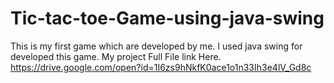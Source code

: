 # Tic-tac-toe-Game-using-java-swing
This is my first game which are developed by me. I used java swing for developed this game.
My project Full File link Here.
https://drive.google.com/open?id=1I6zs9hNkfK0ace1o1n33Ih3e4lV_Gd8c
